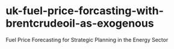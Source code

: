 # uk-fuel-price-forcasting-with-brentcrudeoil-as-exogenous
Fuel Price Forecasting for Strategic Planning in the Energy Sector
